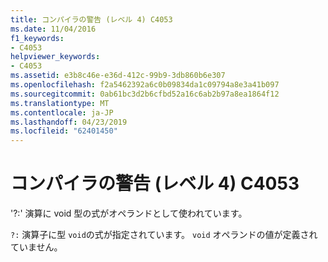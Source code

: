 ```yaml
---
title: コンパイラの警告 (レベル 4) C4053
ms.date: 11/04/2016
f1_keywords:
- C4053
helpviewer_keywords:
- C4053
ms.assetid: e3b8c46e-e36d-412c-99b9-3db860b6e307
ms.openlocfilehash: f2a5462392a6c0b09834da1c09794a8e3a41b097
ms.sourcegitcommit: 0ab61bc3d2b6cfbd52a16c6ab2b97a8ea1864f12
ms.translationtype: MT
ms.contentlocale: ja-JP
ms.lasthandoff: 04/23/2019
ms.locfileid: "62401450"
---
```

# <a name="compiler-warning-level-4-c4053"></a>コンパイラの警告 (レベル 4) C4053

'?:' 演算に void 型の式がオペランドとして使われています。

`?:` 演算子に型 `void`の式が指定されています。 `void` オペランドの値が定義されていません。